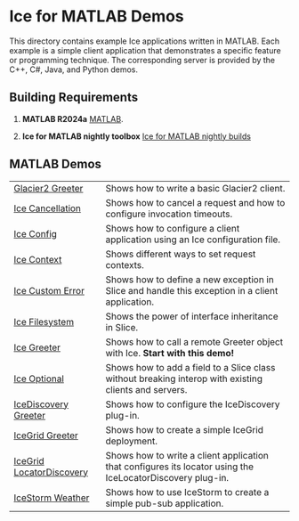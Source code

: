 # Ice for MATLAB Demos

This directory contains example Ice applications written in MATLAB. Each example is a simple client application
that demonstrates a specific feature or programming technique. The corresponding server is provided by the C++, C#,
Java, and Python demos.

## Building Requirements

1. **MATLAB R2024a**
   [MATLAB](https://www.mathworks.com/products/matlab.html).

2. **Ice for MATLAB nightly toolbox**
   [Ice for MATLAB nightly builds](https://github.com/zeroc-ice/ice/blob/main/NIGHTLY.md#matlab)

## MATLAB Demos

|                                                         |                                                                                                            |
|---------------------------------------------------------|------------------------------------------------------------------------------------------------------------|
| [Glacier2 Greeter](./Glacier2/greeter/)                 | Shows how to write a basic Glacier2 client.                                                                |
| [Ice Cancellation](./Ice/cancellation/)                 | Shows how to cancel a request and how to configure invocation timeouts.                                    |
| [Ice Config](./Ice/config/)                             | Shows how to configure a client application using an Ice configuration file.                               |
| [Ice Context](./Ice/context/)                           | Shows different ways to set request contexts.                                                              |
| [Ice Custom Error](./Ice/customError/)                  | Shows how to define a new exception in Slice and handle this exception in a client application.            |
| [Ice Filesystem](./Ice/filesystem/)                     | Shows the power of interface inheritance in Slice.                                                         |
| [Ice Greeter](./Ice/greeter/)                           | Shows how to call a remote Greeter object with Ice. **Start with this demo!**                              |
| [Ice Optional](./Ice/optional/)                         | Shows how to add a field to a Slice class without breaking interop with existing clients and servers.      |
| [IceDiscovery Greeter](./IceDiscovery/greeter/)         | Shows how to configure the IceDiscovery plug-in.                                                           |
| [IceGrid Greeter](./IceGrid/greeter)                    | Shows how to create a simple IceGrid deployment.                                                           |
| [IceGrid LocatorDiscovery](./IceGrid/locatorDiscovery/) | Shows how to write a client application that configures its locator using the IceLocatorDiscovery plug-in. |
| [IceStorm Weather](./IceStorm/weather/)                 | Shows how to use IceStorm to create a simple pub-sub application.                                          |
